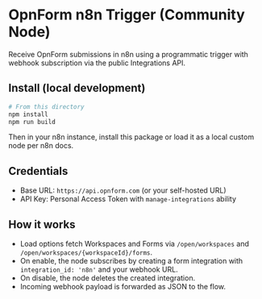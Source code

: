 # OpnForm n8n Trigger (Community Node)

Receive OpnForm submissions in n8n using a programmatic trigger with webhook subscription via the public Integrations API.

## Install (local development)

```bash
# From this directory
npm install
npm run build
```

Then in your n8n instance, install this package or load it as a local custom node per n8n docs.

## Credentials

- Base URL: `https://api.opnform.com` (or your self-hosted URL)
- API Key: Personal Access Token with `manage-integrations` ability

## How it works

- Load options fetch Workspaces and Forms via `/open/workspaces` and `/open/workspaces/{workspaceId}/forms`.
- On enable, the node subscribes by creating a form integration with `integration_id: 'n8n'` and your webhook URL.
- On disable, the node deletes the created integration.
- Incoming webhook payload is forwarded as JSON to the flow.
